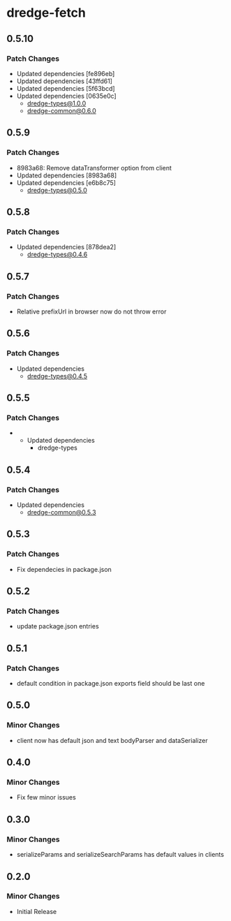# dredge-fetch

## 0.5.10

### Patch Changes

- Updated dependencies [fe896eb]
- Updated dependencies [43ffd61]
- Updated dependencies [5f63bcd]
- Updated dependencies [0635e0c]
  - dredge-types@1.0.0
  - dredge-common@0.6.0

## 0.5.9

### Patch Changes

- 8983a68: Remove dataTransformer option from client
- Updated dependencies [8983a68]
- Updated dependencies [e6b8c75]
  - dredge-types@0.5.0

## 0.5.8

### Patch Changes

- Updated dependencies [878dea2]
  - dredge-types@0.4.6

## 0.5.7

### Patch Changes

- Relative prefixUrl in browser now do not throw error

## 0.5.6

### Patch Changes

- Updated dependencies
  - dredge-types@0.4.5

## 0.5.5

### Patch Changes

- - Updated dependencies
    - dredge-types

## 0.5.4

### Patch Changes

- Updated dependencies
  - dredge-common@0.5.3

## 0.5.3

### Patch Changes

- Fix dependecies in package.json

## 0.5.2

### Patch Changes

- update package.json entries

## 0.5.1

### Patch Changes

- default condition in package.json exports field should be last one

## 0.5.0

### Minor Changes

- client now has default json and text bodyParser and dataSerializer

## 0.4.0

### Minor Changes

- Fix few minor issues

## 0.3.0

### Minor Changes

- serializeParams and serializeSearchParams has default values in clients

## 0.2.0

### Minor Changes

- Initial Release
